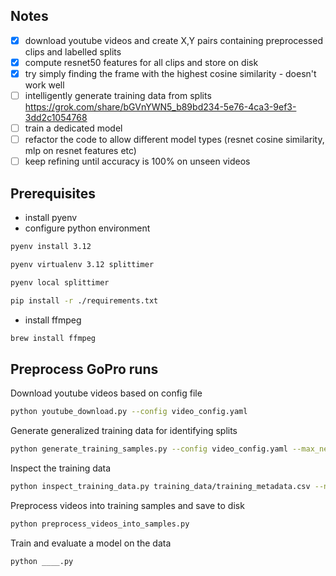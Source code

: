 
## Notes

- [x] download youtube videos and create X,Y pairs containing preprocessed clips and labelled splits
- [x] compute resnet50 features for all clips and store on disk
- [x] try simply finding the frame with the highest cosine similarity - doesn't work well
- [ ] intelligently generate training data from splits https://grok.com/share/bGVnYWN5_b89bd234-5e76-4ca3-9ef3-3dd2c1054768 
- [ ] train a dedicated model
- [ ] refactor the code to allow different model types (resnet cosine similarity, mlp on resnet features etc)
- [ ] keep refining until accuracy is 100% on unseen videos

## Prerequisites

- install pyenv
- configure python environment

```bash
pyenv install 3.12

pyenv virtualenv 3.12 splittimer

pyenv local splittimer

pip install -r ./requirements.txt
```

- install ffmpeg

```bash
brew install ffmpeg
```

## Preprocess GoPro runs

Download youtube videos based on config file

```bash
python youtube_download.py --config video_config.yaml
```

Generate generalized training data for identifying splits

```bash
python generate_training_samples.py --config video_config.yaml --max_negatives_per_positive 10 --num_augmented_positives_per_segment 50 --log-level DEBUG
```

Inspect the training data

```bash
python inspect_training_data.py training_data/training_metadata.csv --num_samples 3 && open ./training_data_inspection/index.html
```

Preprocess videos into training samples and save to disk

```bash
python preprocess_videos_into_samples.py
```

Train and evaluate a model on the data

```bash
python ____.py
```